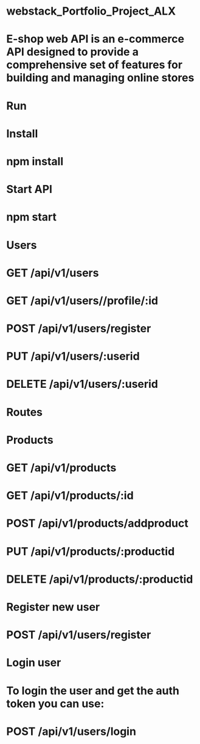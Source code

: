 # webstack_Portfolio_Project_ALX
# E-shop web API is an e-commerce API designed to provide a comprehensive set of features for building and managing online stores

# Run
# Install

# npm install

# Start API

# npm start

# Users

# GET      /api/v1/users
# GET      /api/v1/users//profile/:id
# POST     /api/v1/users/register
# PUT      /api/v1/users/:userid
# DELETE   /api/v1/users/:userid

# Routes
# Products

# GET      /api/v1/products
# GET      /api/v1/products/:id
# POST     /api/v1/products/addproduct
# PUT      /api/v1/products/:productid
# DELETE   /api/v1/products/:productid

# Register new user

# POST     /api/v1/users/register

# Login user

# To login the user and get the auth token you can use:

# POST     /api/v1/users/login

